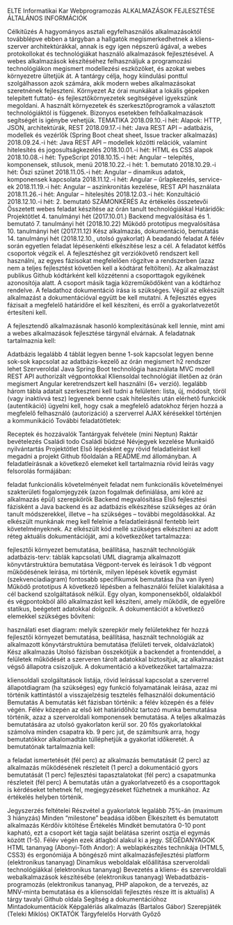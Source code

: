 
ELTE Informatikai Kar
Webprogramozás
ALKALMAZÁSOK FEJLESZTÉSE
ÁLTALÁNOS INFORMÁCIÓK

Célkitűzés
A hagyományos asztali egyfelhasználós alkalmazásoktól továbblépve ebben a tárgyban a hallgatók megismerkedhetnek a kliens-szerver architektúrákkal, annak is egy igen népszerű ágával, a webes protokollokat és technológiákat használó alkalmazások fejlesztésével. A webes alkalmazások készítéséhez felhasználjuk a programozási technológiákon megismert modellezési eszközöket, és azokat webes környezetre ültetjük át. A tantárgy célja, hogy kiindulási ponttul szolgálhasson azok számára, akik modern webes alkalmazásokat szeretnének fejleszteni.
Környezet
Az órai munkákat a lokális gépeken telepített futtató- és fejlesztőkörnyezetek segítségével igyekszünk megoldani. A használt környezetek és szerkesztőprogramok a választott technológiáktól is függenek. Bizonyos esetekben felhőalkalmazások segítségét is igénybe vehetjük.
TEMATIKA
2018.09.10.-i hét: Alapok: HTTP, JSON, architektúrák, REST
2018.09.17.-i hét: Java REST API – adatbázis, modellek és vezérlők (Spring Boot cheat sheet, Issue tracker alkalmazás)
2018.09.24.-i hét: Java REST API – modellek közötti relációk, valamint hitelesítés és jogosultságkezelés
2018.10.01.-i hét: HTML és CSS alapok
2018.10.08.-i hét: TypeScript
2018.10.15.-i hét: Angular – telepítés, komponensek, stílusok, menü
2018.10.22.-i hét: 1. bemutató
2018.10.29.-i hét: Őszi szünet
2018.11.05.-i hét: Angular – dinamikus adatok, komponensek kapcsolata
2018.11.12.-i hét: Angular – űrlapkezelés, service-ek
2018.11.19.-i hét: Angular – aszinkronitás kezelése, REST API használata
2018.11.26.-i hét: Angular – hitelesítés
2018.12.03.-i hét: Konzultáció
2018.12.10.-i hét: 2. bemutató
SZÁMONKÉRÉS
Az értékelés összetevői
Összetett webes feladat készítése az órán tanult technológiákkal
Határidők:
Projektötlet
4. tanulmányi hét (2017.10.01.)
Backend megvalósítása és 1. bemutató
7. tanulmányi hét (2018.10.22)
Működő prototípus megvalósítása
10. tanulmányi hét (2017.11.12)
Kész alkalmazás, dokumentáció, bemutatás
14. tanulmányi hét (2018.12.10., utolsó gyakorlat)
A beadandó feladat
A félév során egyetlen feladat lépésenkénti elkészítése lesz a cél. A feladatot kétfős csoportok végzik el. A fejlesztéshez git verziókövető rendszert kell használni, az egyes fázisokat megfelelően rögzítve a rendszerben (azaz nem a teljes fejlesztést követően kell a kódtárat feltölteni). Az alkalmazást publikus Github kódtárként kell közzétenni a csoporttagok egyikének azonosítója alatt. A csoport másik tagja közreműködőként van a kódtárhoz rendelve. A feladathoz dokumentáció írása is szükséges. Végül az elkészült alkalmazást a dokumentációval együtt be kell mutatni. A fejlesztés egyes fázisait a megfelelő határidőre el kell készíteni, és erről a gyakorlatvezetőt értesíteni kell.

A fejlesztendő alkalmazásnak hasonló komplexitásúnak kell lennie, mint ami a webes alkalmazások fejlesztése tárgynál elvárnak. A feladatnak tartalmaznia kell:

Adatbázis
legalább 4 táblát
legyen benne 1-sok kapcsolat
legyen benne sok-sok kapcsolat
az adatbázis-kezelő az órán megismert h2 rendszer lehet
Szerveroldal
Java Spring Boot technológia használata
MVC modell
REST API
authorizált végpontokkal
Kliensoldal
technológiát illetően az órán megismert Angular keretrendszert kell használni (6+ verzió).
legalább három tábla adatait szerkeszteni kell tudni a felületen: lista, új, módosít, töröl (vagy inaktívvá tesz)
legyenek benne csak hitelesítés után elérhető funkciók (autentikáció)
ügyelni kell, hogy csak a megfelelő adatokhoz férjen hozzá a megfelelő felhasználó (autorizáció)
a szerverrel AJAX kérésekkel történjen a kommunikáció
További feladatötletek:

Receptek és hozzávalók
Tantárgyak felvétele (mini Neptun)
Raktár bevételezés
Családi todo
Családi büdzsé
Névjegyek kezelése
Munkaidő nyilvántartás
Projektötlet
Első lépésként egy rövid feladatleírást kell megadni a projekt Github főoldalán a README.md állományban. A feladatleírásnak a következő elemeket kell tartalmaznia rövid leírás vagy felsorolás formájában:

feladat funkcionális követelményeit
feladat nem funkcionális követelményei
szakterületi fogalomjegyzék (azon fogalmak definiálása, ami köré az alkalmazás épül)
szerepkörök
Backend megvalósítása
Első fejlesztési fázisként a Java backend és az adatbázis elkészítése szükséges az órán tanult módszerekkel, illetve – ha szükséges – további megoldásokkal. Az elkészült munkának meg kell felelnie a feladatleírásnál fentebb leírt követelményeknek. Az elkészült kód mellé szükséges elkészíteni az adott réteg aktuális dokumentációját, ami a következőket tartalmazza:

fejlesztői környezet bemutatása, beállítása, használt technológiák
adatbázis-terv: táblák kapcsolati UML diagramja
alkalmazott könyvtárstruktúra bemutatása
Végpont-tervek és leírások
1 db végpont működésének leírása, mi történik, milyen lépések követik egymást (szekvenciadiagram)
fontosabb specifikumok bemutatása (ha van ilyen)
Működő prototípus
A következő lépésben a felhasználói felület kialakítása a cél backend szolgáltatások nélkül. Egy olyan, komponensekből, oldalakból és végpontokból álló alkalmazást kell készíteni, amely működik, de egyelőre statikus, beégetett adatokkal dolgozik. A dokumentációt a következő elemekkel szükséges bővíteni:

használati eset diagram: melyik szerepkör mely felületekhez fér hozzá
fejlesztői környezet bemutatása, beállítása, használt technológiák
az alkalmazott könyvtárstruktúra bemutatása
(felületi tervek, oldalvázlatok)
Kész alkalmazás
Utolsó fázisban összekötjük a backendet a frontenddel, a felületek működését a szerveren tárolt adatokkal biztosítjuk, az alkalmazást végső állapotra csiszoljuk. A dokumentáció a következőket tartalmazza:

kliensoldali szolgáltatások listája, rövid leírással
kapcsolat a szerverrel
állapotdiagram (ha szükséges)
egy funkció folyamatának leírása, azaz mi történik kattintástól a visszajelzésig
tesztelés
felhasználói dokumentáció
Bemutatás
A bemutatás két fázisban történik: a félév közepén és a félév végén. Félév közepén az első két határidőhöz tartozó munka bemutatása történik, azaz a szerveroldali komponensek bemutatása. A teljes alkalmazás bemutatására az utolsó gyakorlaton kerül sor. 20 fős gyakorlatokkal számolva minden csapatra kb. 9 perc jut, de számítsunk arra, hogy bemutatókkor alkalomadtán túlléphetjük a gyakorlat időkeretét. A bemutatónak tartalmaznia kell:

a feladat ismertetését (fél perc)
az alkalmazás bemutatását (2 perc)
az alkalmazás működésének részleteit (1 perc)
a dokumentáció gyors bemutatását (1 perc)
fejlesztési tapasztalatokat (fél perc)
a csapatmunka részleteit (fél perc)
A bemutatás után a gyakorlatvezető és a csoporttagok is kérdéseket tehetnek fel, megjegyzéseket fűzhetnek a munkához. Az értékelés helyben történik.

Jegyszerzés feltételei
Részvétel a gyakorlatok legalább 75%-án (maximum 3 hiányzás)
Minden “milestone” beadása időben
Elkészített és bemutatott alkalmazás
Kérdőív kitöltése
Értékelés
Mindkét bemutatóra 0-10 pont kapható, ezt a csoport két tagja saját belátása szerint osztja el egymás között (1-5). Félév végén ezek átlagból alakul ki a jegy.
SEGÉDANYAGOK
HTML tananyag (Abonyi-Tóth Andor): A weblapkészítés technikája (HTML5, CSS3) és ergonómiája
A böngésző mint alkalmazásfejlesztési platform (elektronikus tananyag)
Dinamikus weboldalak előállítása szerveroldali technológiákkal (elektronikus tananyag)
Bevezetés a kliens- és szerveroldali webalkalmazások készítésébe (elektronikus tananyag)
Webadatbázis-programozás (elektronikus tananyag, PHP alapokon, de a tervezés, az MNV-minta bemutatása és a kliensoldali fejlesztés része itt is aktuális)
A tárgy tavalyi Github oldala
Segítség a dokumentációhoz
Mintadokumentációk
Képgalériás alkalmazás (Bartalos Gábor)
Szerepjáték (Teleki Miklós)
OKTATÓK
Tárgyfelelős
Horváth Győző

